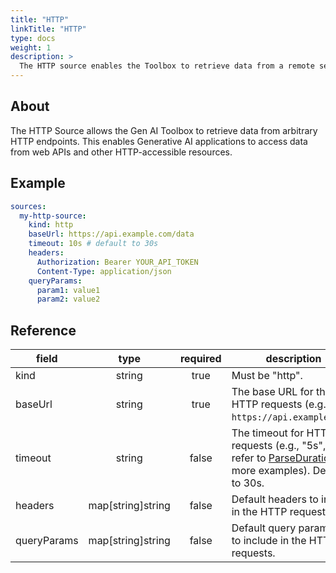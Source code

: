 ```yaml
---
title: "HTTP"
linkTitle: "HTTP"
type: docs
weight: 1
description: >
  The HTTP source enables the Toolbox to retrieve data from a remote server using HTTP requests.
---
```


## About

The HTTP Source allows the Gen AI Toolbox to retrieve data from arbitrary HTTP
endpoints. This enables Generative AI applications to access data from web APIs
and other HTTP-accessible resources.

## Example

```yaml
sources:
  my-http-source:
    kind: http
    baseUrl: https://api.example.com/data
    timeout: 10s # default to 30s
    headers:
      Authorization: Bearer YOUR_API_TOKEN
      Content-Type: application/json
    queryParams:
      param1: value1
      param2: value2
```

## Reference

| **field**   |     **type**      | **required** | **description**                                                                                                                   |
|-------------|:-----------------:|:------------:|-----------------------------------------------------------------------------------------------------------------------------------|
| kind        |      string       |     true     | Must be "http".                                                                                                                   |
| baseUrl     |      string       |     true     | The base URL for the HTTP requests (e.g., `https://api.example.com`).                                                             |
| timeout     |      string       |    false     | The timeout for HTTP requests (e.g., "5s", "1m", refer to [ParseDuration][parse-duration-doc] for more examples). Defaults to 30s. |
| headers     | map[string]string |    false     | Default headers to include in the HTTP requests.                                                                                  |
| queryParams | map[string]string |    false     | Default query parameters to include in the HTTP requests.                                                                         |

[parse-duration-doc]: https://pkg.go.dev/time#ParseDuration
